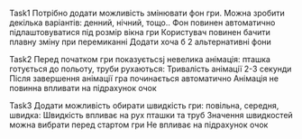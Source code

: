 Task1
Потрібно додати можливість змінювати фон гри. Можна зробити декілька варіантів: денний, нічний, тощо..
Фон повинен автоматично підлаштовуватися під розмір вікна гри
Користувач повинен бачити плавну зміну при перемиканні
Додати хоча б 2 альтернативні фони

Task2
Перед початком гри показуєтьсsj невелика анімація: пташка готується до польоту, труби рухаються:
Тривалість анімації 2-3 секунди
Після завершення анімації гра починається автоматично
Анімація не повинна впливати на підрахунок очок

Task3
Додати можливість обирати швидкість гри: повільна, середня, швидка:
Швидкість впливає на рух пташки та труб
Значення швидкостей можна вибрати перед стартом гри
Не впливає на підрахунок очок